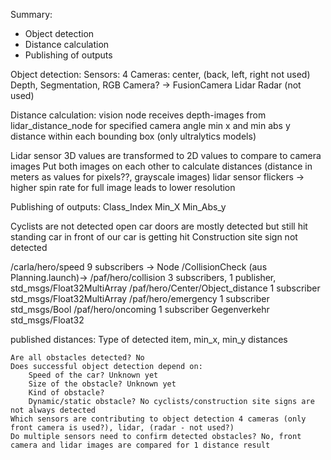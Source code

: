 Summary: 
- Object detection
- Distance calculation
- Publishing of outputs

Object detection:
Sensors:
4 Cameras: center, (back, left, right not used)
Depth, Segmentation, RGB Camera? -> FusionCamera
Lidar
Radar (not used)

Distance calculation:
vision node receives depth-images from lidar_distance_node for specified camera angle
min x and min abs y distance within each bounding box (only ultralytics models)

Lidar sensor 3D values are transformed to 2D values to compare to camera images
Put both images on each other to calculate distances (distance in meters as values for pixels??, grayscale images)
lidar sensor flickers -> higher spin rate for full image leads to lower resolution

Publishing of outputs:
Class_Index
Min_X
Min_Abs_y

Cyclists are not detected
open car doors are mostly detected but still hit
standing car in front of our car is getting hit
Construction site sign not detected

/carla/hero/speed 9 subscribers -> Node /CollisionCheck (aus Planning.launch)->
/paf/hero/collision 3 subscribers, 1 publisher, std_msgs/Float32MultiArray
/paf/hero/Center/Object_distance 1 subscriber std_msgs/Float32MultiArray
/paf/hero/emergency 1 subscriber std_msgs/Bool
/paf/hero/oncoming 1 subscriber Gegenverkehr std_msgs/Float32

published distances: Type of detected item, min_x, min_y distances




    Are all obstacles detected? No
    Does successful object detection depend on:
        Speed of the car? Unknown yet
        Size of the obstacle? Unknown yet
        Kind of obstacle? 
        Dynamic/static obstacle? No cyclists/construction site signs are not always detected
    Which sensors are contributing to object detection 4 cameras (only front camera is used?), lidar, (radar - not used?)
    Do multiple sensors need to confirm detected obstacles? No, front camera and lidar images are compared for 1 distance result

